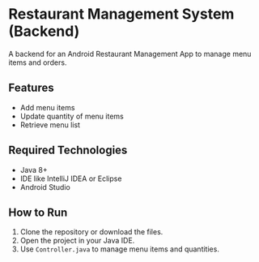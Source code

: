 # Restaurant Management System (Backend)

A backend for an Android Restaurant Management App to manage menu items and orders.

## Features
- Add menu items
- Update quantity of menu items
- Retrieve menu list

## Required Technologies
- Java 8+
- IDE like IntelliJ IDEA or Eclipse
- Android Studio 

## How to Run
1. Clone the repository or download the files.
2. Open the project in your Java IDE.
3. Use `Controller.java` to manage menu items and quantities.
